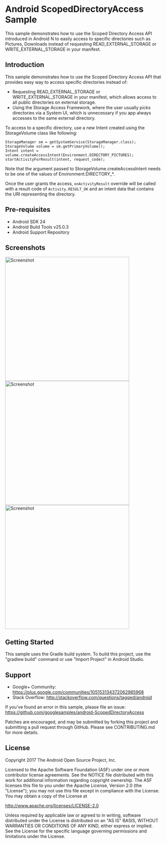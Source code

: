 
Android ScopedDirectoryAccess Sample
===================================

This sample demonstrates how to use the Scoped Directory Access API introduced in Android N
to easily access to specific directories such as Pictures, Downloads instead of requesting
READ_EXTERNAL_STORAGE or WRITE_EXTERNAL_STORAGE in your manifest.

Introduction
------------

This sample demonstrates how to use the Scoped Directory Access API that provides easy way to
access specific directories instead of:
 - Requesting READ_EXTERNAL_STORAGE or WRITE_EXTERNAL_STORAGE in your manifest, which allows
   access to all public directories on external storage.
 - Using the Storage Access Framework, where the user usually picks directories via a System UI,
   which is unnecessary if you app always accesses to the same external directory.

To access to a specific directory, use a new Intent created using the StorageVolume class like
following:

```
StorageManager sm = getSystemService(StorageManager.class);
StorageVolume volume = sm.getPrimaryVolume();
Intent intent = volume.createAccessIntent(Environment.DIRECTORY_PICTURES);
startActivityForResult(intent, request_code);
```

Note that the argument passed to StorageVolume.createAccessIntent needs to be one of the
values of Environment.DIRECTORY_\*.

Once the user grants the access, `onActivityResult` override will be called with a
result code of `Activity.RESULT_OK` and an intent data that contains the URI representing
the directory.

Pre-requisites
--------------

- Android SDK 24
- Android Build Tools v25.0.3
- Android Support Repository

Screenshots
-------------

<img src="screenshots/1.png" height="400" alt="Screenshot"/> <img src="screenshots/2.png" height="400" alt="Screenshot"/> <img src="screenshots/3.png" height="400" alt="Screenshot"/> 

Getting Started
---------------

This sample uses the Gradle build system. To build this project, use the
"gradlew build" command or use "Import Project" in Android Studio.

Support
-------

- Google+ Community: https://plus.google.com/communities/105153134372062985968
- Stack Overflow: http://stackoverflow.com/questions/tagged/android

If you've found an error in this sample, please file an issue:
https://github.com/googlesamples/android-ScopedDirectoryAccess

Patches are encouraged, and may be submitted by forking this project and
submitting a pull request through GitHub. Please see CONTRIBUTING.md for more details.

License
-------

Copyright 2017 The Android Open Source Project, Inc.

Licensed to the Apache Software Foundation (ASF) under one or more contributor
license agreements.  See the NOTICE file distributed with this work for
additional information regarding copyright ownership.  The ASF licenses this
file to you under the Apache License, Version 2.0 (the "License"); you may not
use this file except in compliance with the License.  You may obtain a copy of
the License at

http://www.apache.org/licenses/LICENSE-2.0

Unless required by applicable law or agreed to in writing, software
distributed under the License is distributed on an "AS IS" BASIS, WITHOUT
WARRANTIES OR CONDITIONS OF ANY KIND, either express or implied.  See the
License for the specific language governing permissions and limitations under
the License.
